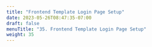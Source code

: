 ```yaml
---
title: "Frontend Template Login Page Setup"
date: 2023-05-26T08:47:35-07:00
draft: false    
menuTitle: "35. Frontend Template Login Page Setup"
weight: 35
---
```



